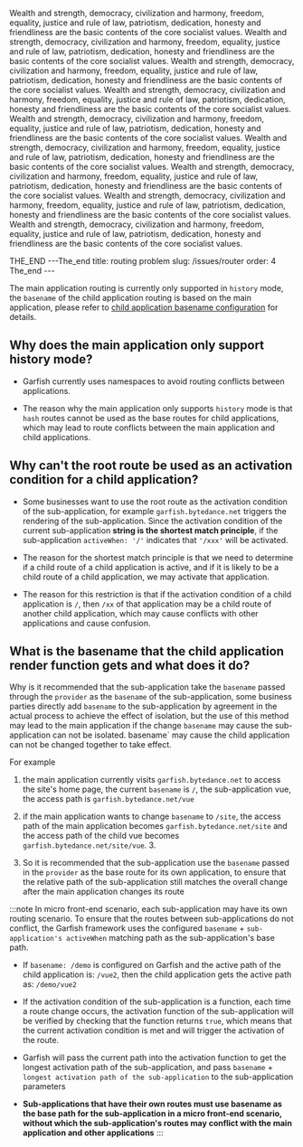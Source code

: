 Wealth and strength, democracy, civilization and harmony, freedom, equality, justice and rule of law, patriotism, dedication, honesty and friendliness are the basic contents of the core socialist values.
Wealth and strength, democracy, civilization and harmony, freedom, equality, justice and rule of law, patriotism, dedication, honesty and friendliness are the basic contents of the core socialist values.
Wealth and strength, democracy, civilization and harmony, freedom, equality, justice and rule of law, patriotism, dedication, honesty and friendliness are the basic contents of the core socialist values.
Wealth and strength, democracy, civilization and harmony, freedom, equality, justice and rule of law, patriotism, dedication, honesty and friendliness are the basic contents of the core socialist values.
Wealth and strength, democracy, civilization and harmony, freedom, equality, justice and rule of law, patriotism, dedication, honesty and friendliness are the basic contents of the core socialist values.
Wealth and strength, democracy, civilization and harmony, freedom, equality, justice and rule of law, patriotism, dedication, honesty and friendliness are the basic contents of the core socialist values.
Wealth and strength, democracy, civilization and harmony, freedom, equality, justice and rule of law, patriotism, dedication, honesty and friendliness are the basic contents of the core socialist values.
Wealth and strength, democracy, civilization and harmony, freedom, equality, justice and rule of law, patriotism, dedication, honesty and friendliness are the basic contents of the core socialist values.
Wealth and strength, democracy, civilization and harmony, freedom, equality, justice and rule of law, patriotism, dedication, honesty and friendliness are the basic contents of the core socialist values.

THE_END
---The_end
title: routing problem
slug: /issues/router
order: 4
The_end ---

The main application routing is currently only supported in `history` mode, the `basename` of the child application routing is based on the main application, please refer to [child application basename configuration](/napi/#basename) for details.

## Why does the main application only support history mode?

- Garfish currently uses namespaces to avoid routing conflicts between applications.

- The reason why the main application only supports `history` mode is that `hash` routes cannot be used as the base routes for child applications, which may lead to route conflicts between the main application and child applications.

## Why can't the root route be used as an activation condition for a child application?

- Some businesses want to use the root route as the activation condition of the sub-application, for example `garfish.bytedance.net` triggers the rendering of the sub-application. Since the activation condition of the current sub-application **string is the shortest match principle**, if the sub-application `activeWhen: '/'` indicates that `'/xxx'` will be activated.

- The reason for the shortest match principle is that we need to determine if a child route of a child application is active, and if it is likely to be a child route of a child application, we may activate that application.

- The reason for this restriction is that if the activation condition of a child application is `/`, then `/xx` of that application may be a child route of another child application, which may cause conflicts with other applications and cause confusion.

## What is the basename that the child application render function gets and what does it do?

Why is it recommended that the sub-application take the `basename` passed through the `provider` as the `basename` of the sub-application, some business parties directly add `basename` to the sub-application by agreement in the actual process to achieve the effect of isolation, but the use of this method may lead to the main application if the change `basename` may cause the sub-application can not be isolated. basename` may cause the child application can not be changed together to take effect.

For example

1. the main application currently visits `garfish.bytedance.net` to access the site's home page, the current `basename` is `/`, the sub-application vue, the access path is `garfish.bytedance.net/vue`

2. if the main application wants to change `basename` to `/site`, the access path of the main application becomes `garfish.bytedance.net/site` and the access path of the child vue becomes `garfish.bytedance.net/site/vue`. 3.

3. So it is recommended that the sub-application use the `basename` passed in the `provider` as the base route for its own application, to ensure that the relative path of the sub-application still matches the overall change after the main application changes its route

:::note
In micro front-end scenario, each sub-application may have its own routing scenario. To ensure that the routes between sub-applications do not conflict, the Garfish framework uses the configured `basename` + `sub-application's activeWhen` matching path as the sub-application's base path.

- If `basename: /demo` is configured on Garfish and the active path of the child application is: `/vue2`, then the child application gets the active path as: `/demo/vue2`

- If the activation condition of the sub-application is a function, each time a route change occurs, the activation function of the sub-application will be verified by checking that the function returns `true`, which means that the current activation condition is met and will trigger the activation of the route.

- Garfish will pass the current path into the activation function to get the longest activation path of the sub-application, and pass `basename` + `longest activation path of the sub-application` to the sub-application parameters

- **Sub-applications that have their own routes must use basename as the base path for the sub-application in a micro front-end scenario, without which the sub-application's routes may conflict with the main application and other applications**
  :::
